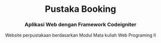 <h1 align="center">Pustaka Booking</h1>
<h3 align="center">Aplikasi Web dengan Framework Codeigniter</h3>


<p align='center'>Website perpustakaan berdasarkan Modul Mata kuliah Web Programing II</p>
